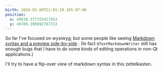 ```yaml
---
birth: 2024-01-09T21:01:29.365-07:00
position:
  x: 49630.377155417453
  y: 49789.395692767313
---
```

So far I've focused on wysiwyg; but some people like seeing 
[Markdown syntax and a preview side-by-side](sync-QTextDocument-blocks-spans-with-source-range.md#two-pane_editor)
.  (In fact `QTextMarkdownWriter` still has enough bugs that I have to do some
kinds of editing operations in non-Qt applications.)

I'll try to have a flip-over view of markdown syntax in this zettelkasten.


